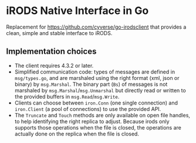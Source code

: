 # iRODS Native Interface in Go

Replacement for <https://github.com/cyverse/go-irodsclient> that provides a clean, simple and stable interface to iRODS.

## Implementation choices

* The client requires 4.3.2 or later.
* Simplified communication code: types of messages are defined in `msg/types.go`, and are marshaled using the right format (xml, json or binary) by `msg.Marshal`. The binary part (`Bs`) of messages is not marshaled by `msg.Marshal`/`msg.Unmarshal` but directly read or written to the provided buffers in `msg.Read`/`msg.Write`.
* Clients can choose between `iron.Conn` (one single connection) and `iron.Client` (a pool of connections) to use the provided API.
* The `Truncate` and `Touch` methods are only available on open file handles, to help identifying the right replica to adjust. Because irods only supports those operations when the file is closed, the operations are actually done on the replica when the file is closed.